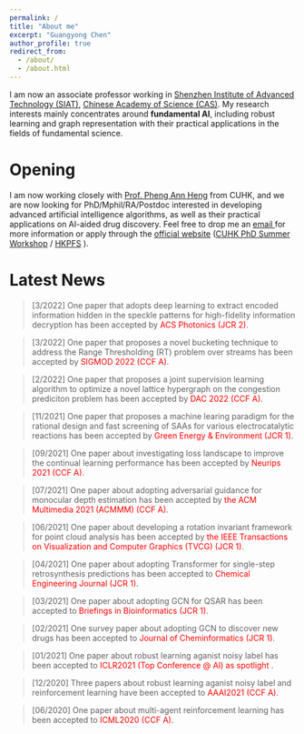 ```yaml
---
permalink: /
title: "About me"
excerpt: "Guangyong Chen"
author_profile: true
redirect_from: 
  - /about/
  - /about.html
---
```


I am now an associate professor working in [Shenzhen Institute of Advanced Technology (SIAT)](http://english.siat.cas.cn/), [Chinese Academy of Science (CAS)](http://english.cas.cn/). My research interests mainly concentrates around **fundamental AI**, including robust learning and graph representation with their practical applications in the fields of fundamental science.

Opening
======
I am now working closely with [Prof. Pheng Ann Heng](http://www.cse.cuhk.edu.hk/~pheng/) from CUHK, and we are now looking for PhD/Mphil/RA/Postdoc interested in developing advanced artificial intelligence algorithms, as well as their practical applications on AI-aided drug discovery. Feel free to drop me an <a href = "mailto: gy.chen@siat.ac.cn"> email </a> for more information or apply through the 
[official website](https://www.cse.cuhk.edu.hk/en/education/prospective-students/postgraduate-admissions-programmes/mphil-phd-programme) ([CUHK PhD Summer Workshop](http://hkpfs.erg.cuhk.edu.hk/) / [HKPFS](https://www.gs.cuhk.edu.hk/admissions/scholarships-fees/hkpfs) ).

Latest News
======



> [3/2022] One paper that adopts deep learning to extract encoded information hidden in the speckle patterns for high-fidelity information decryption has been accepted by <font color=red>ACS Photonics (JCR 2)</font>.

> [3/2022] One paper that proposes a novel bucketing technique to address the Range Thresholding (RT) problem over streams has been accepted by <font color=red>SIGMOD 2022 (CCF A)</font>.

> [2/2022] One paper that proposes a joint supervision learning algorithm to optimize a novel lattice hypergraph on the congestion prediciton problem has been accepted by <font color=red>DAC 2022 (CCF A)</font>.

> [11/2021] One paper that proposes a machine learing paradigm for the rational design and fast screening of SAAs for various electrocatalytic reactions has been accepted by <font color=red>Green Energy & Environment (JCR 1)</font>.

> [09/2021] One paper about investigating loss landscape to improve the continual learning performance has been accepted by <font color=red> Neurips 2021 (CCF A)</font>.

> [07/2021] One paper about adopting adversarial guidance for monocular depth estimation has been accepted by <font color=red> the  ACM Multimedia 2021 (ACMMM) (CCF A)</font>.

> [06/2021] One paper about developing a rotation invariant framework for point cloud analysis has been accepted by <font color=red> the  IEEE Transactions on Visualization and Computer Graphics (TVCG) (JCR 1)</font>.

> [04/2021] One paper about adopting Transformer for single-step retrosynthesis predictions has been accepted to <font color=red> Chemical Engineering Journal (JCR 1)</font>.

> [03/2021] One paper about adopting GCN for QSAR has been accepted to <font color=red> Briefings in Bioinformatics (JCR 1)</font>.

> [02/2021] One survey paper about adopting GCN to discover new drugs has been accepted to <font color=red> Journal of Cheminformatics (JCR 1)</font>.

> [01/2021] One paper about robust learning aganist noisy label has been accepted to <font color=red> ICLR2021 (Top Conference @ AI) as spotlight </font>.

> [12/2020] Three papers about robust learning aganist noisy label and reinforcement learning have been accepted to <font color=red> AAAI2021 (CCF A)</font>.

> [06/2020] One paper about multi-agent reinforcement learning has been accepted to <font color=red> ICML2020 (CCF A)</font>.



<!-- Site-wide configuration
------
The main configuration file for the site is in the base directory in [_config.yml](https://github.com/academicpages/academicpages.github.io/blob/master/_config.yml), which defines the content in the sidebars and other site-wide features. You will need to replace the default variables with ones about yourself and your site's github repository. The configuration file for the top menu is in [_data/navigation.yml](https://github.com/academicpages/academicpages.github.io/blob/master/_data/navigation.yml). For example, if you don't have a portfolio or blog posts, you can remove those items from that navigation.yml file to remove them from the header. 

Create content & metadata
------
For site content, there is one markdown file for each type of content, which are stored in directories like _publications, _talks, _posts, _teaching, or _pages. For example, each talk is a markdown file in the [_talks directory](https://github.com/academicpages/academicpages.github.io/tree/master/_talks). At the top of each markdown file is structured data in YAML about the talk, which the theme will parse to do lots of cool stuff. The same structured data about a talk is used to generate the list of talks on the [Talks page](https://academicpages.github.io/talks), each [individual page](https://academicpages.github.io/talks/2012-03-01-talk-1) for specific talks, the talks section for the [CV page](https://academicpages.github.io/cv), and the [map of places you've given a talk](https://academicpages.github.io/talkmap.html) (if you run this [python file](https://github.com/academicpages/academicpages.github.io/blob/master/talkmap.py) or [Jupyter notebook](https://github.com/academicpages/academicpages.github.io/blob/master/talkmap.ipynb), which creates the HTML for the map based on the contents of the _talks directory).

**Markdown generator**

I have also created [a set of Jupyter notebooks](https://github.com/academicpages/academicpages.github.io/tree/master/markdown_generator
) that converts a CSV containing structured data about talks or presentations into individual markdown files that will be properly formatted for the academicpages template. The sample CSVs in that directory are the ones I used to create my own personal website at stuartgeiger.com. My usual workflow is that I keep a spreadsheet of my publications and talks, then run the code in these notebooks to generate the markdown files, then commit and push them to the GitHub repository.

How to edit your site's GitHub repository
------
Many people use a git client to create files on their local computer and then push them to GitHub's servers. If you are not familiar with git, you can directly edit these configuration and markdown files directly in the github.com interface. Navigate to a file (like [this one](https://github.com/academicpages/academicpages.github.io/blob/master/_talks/2012-03-01-talk-1.md) and click the pencil icon in the top right of the content preview (to the right of the "Raw | Blame | History" buttons). You can delete a file by clicking the trashcan icon to the right of the pencil icon. You can also create new files or upload files by navigating to a directory and clicking the "Create new file" or "Upload files" buttons. 

Example: editing a markdown file for a talk
![Editing a markdown file for a talk](/images/editing-talk.png)

For more info
------
More info about configuring academicpages can be found in [the guide](https://academicpages.github.io/markdown/). The [guides for the Minimal Mistakes theme](https://mmistakes.github.io/minimal-mistakes/docs/configuration/) (which this theme was forked from) might also be helpful.
 -->
